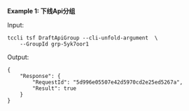 **Example 1: 下线Api分组**



Input: 

```
tccli tsf DraftApiGroup --cli-unfold-argument  \
    --GroupId grp-5yk7oor1
```

Output: 
```
{
    "Response": {
        "RequestId": "5d996e05507e42d5970cd2e25ed5267a",
        "Result": true
    }
}
```

